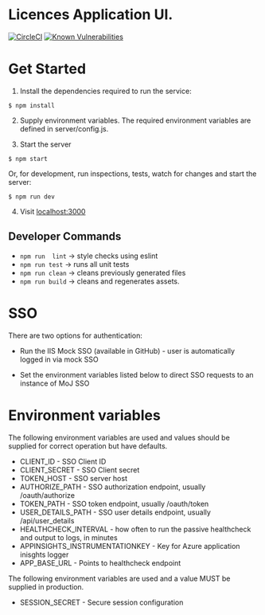 # Licences Application UI.

[![CircleCI](https://circleci.com/gh/noms-digital-studio/licences/tree/master.svg?style=svg)](https://circleci.com/gh/noms-digital-studio/licences/tree/master)
[![Known Vulnerabilities](https://snyk.io/test/github/noms-digital-studio/licences/badge.svg)](https://snyk.io/test/github/noms-digital-studio/licences)

# Get Started

1. Install the dependencies required to run the service:

  ```
  $ npm install
  ```  
2. Supply environment variables. The required environment variables are defined in server/config.js.


3. Start the server

  ```   
  $ npm start
  ```

   Or, for development, run inspections, tests, watch for changes and start the server:
   
  ```   
  $ npm run dev
  ```
  
4. Visit [localhost:3000](http://localhost:3000/)

## Developer Commands

 - `npm run  lint` -> style checks using eslint
 - `npm run test` -> runs all unit tests
 - `npm run clean` -> cleans previously generated files
 - `npm run build` -> cleans and regenerates assets.
 

# SSO

There are two options for authentication:

* Run the IIS Mock SSO (available in GitHub) - user is automatically logged in via mock SSO

* Set the environment variables listed below to direct SSO requests to an instance of MoJ SSO


# Environment variables

The following environment variables are used and values should be supplied for correct operation but have defaults.


* CLIENT_ID - SSO Client ID
* CLIENT_SECRET - SSO Client secret
* TOKEN_HOST - SSO server host
* AUTHORIZE_PATH - SSO authorization endpoint, usually /oauth/authorize
* TOKEN_PATH - SSO token endpoint, usually /oauth/token
* USER_DETAILS_PATH - SSO user details endpoint, usually /api/user_details
* HEALTHCHECK_INTERVAL - how often to run the passive healthcheck and output to logs, in minutes
* APPINSIGHTS_INSTRUMENTATIONKEY - Key for Azure application inisghts logger
* APP_BASE_URL - Points to healthcheck endpoint

The following environment variables are used and a value MUST be supplied in production.

* SESSION_SECRET - Secure session configuration
